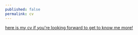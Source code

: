 ```yaml
---
published: false
permalink: cv
---
```

<a href="/CV_BoraOden.pdf">here is my cv if you're looking forward to get to know me more!</a>
